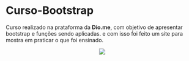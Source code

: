 # Curso-Bootstrap

Curso realizado na prataforma da **Dio.me**, com objetivo de apresentar bootstrap e funções sendo aplicadas. e com isso foi feito um site para mostra em praticar o que foi ensinado. 

<div align="center">
<img src="https://cdn.discordapp.com/attachments/904157735728340993/967978886098989096/bootstrap_2.gif">
</div>
